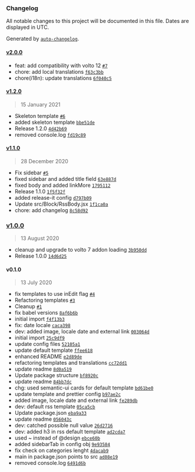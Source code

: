 ### Changelog

All notable changes to this project will be documented in this file. Dates are displayed in UTC.

Generated by [`auto-changelog`](https://github.com/CookPete/auto-changelog).

#### [v2.0.0](https://github.com/redturtle/volto-rss-block/compare/v1.2.0...v2.0.0)

- feat: add compatibility with volto 12 [`#7`](https://github.com/redturtle/volto-rss-block/pull/7)
- chore: add local translations [`f63c3bb`](https://github.com/redturtle/volto-rss-block/commit/f63c3bb09d3b74671c2c76110f21c941864e2db1)
- chore(i18n): update translations [`6f040c5`](https://github.com/redturtle/volto-rss-block/commit/6f040c578d5a900597d13ff20a388e7383a15108)

#### [v1.2.0](https://github.com/redturtle/volto-rss-block/compare/v1.1.0...v1.2.0)

> 15 January 2021

- Skeleton template [`#6`](https://github.com/redturtle/volto-rss-block/pull/6)
- added skeleton template [`bbe51de`](https://github.com/redturtle/volto-rss-block/commit/bbe51de6b59c1d0a5606195cb80d6f278a173851)
- Release 1.2.0 [`4d42b69`](https://github.com/redturtle/volto-rss-block/commit/4d42b69359f0cd327e5b66d748051d714ec63910)
- removed console.log [`fd19c89`](https://github.com/redturtle/volto-rss-block/commit/fd19c892bd96729cfd736cee1eef90d7ee61f987)

#### [v1.1.0](https://github.com/redturtle/volto-rss-block/compare/v1.0.0...v1.1.0)

> 28 December 2020

- Fix sidebar [`#5`](https://github.com/redturtle/volto-rss-block/pull/5)
- fixed sidebar and added title field [`63e887d`](https://github.com/redturtle/volto-rss-block/commit/63e887d2764597e0a8b1742bb5b4817e5f450ebe)
- fixed body and added linkMore [`1795112`](https://github.com/redturtle/volto-rss-block/commit/1795112a7d0b3ed19a6713d1deec6fb09fea1146)
- Release 1.1.0 [`1f5f32f`](https://github.com/redturtle/volto-rss-block/commit/1f5f32f29e72a07162919a883531e570c0fde3fd)
- added release-it config [`d797b09`](https://github.com/redturtle/volto-rss-block/commit/d797b09345f7ff5aa93031fb6a024e6003d940a2)
- Update src/Block/RssBody.jsx [`1f1ca0a`](https://github.com/redturtle/volto-rss-block/commit/1f1ca0a3c1daa8cff1a1748d4e667681f47b53a4)
- chore: add changelog [`8c58d92`](https://github.com/redturtle/volto-rss-block/commit/8c58d920facffb414e3e54969dc3f7328d4e2ca5)

### [v1.0.0](https://github.com/redturtle/volto-rss-block/compare/v0.1.0...v1.0.0)

> 13 August 2020

- cleanup and upgrade to volto 7 addon loading [`3b950dd`](https://github.com/redturtle/volto-rss-block/commit/3b950dd78290ace0441085e0426cc23602e5beaa)
- Release 1.0.0 [`14d6d25`](https://github.com/redturtle/volto-rss-block/commit/14d6d25a5eab6c7dd60be1aff6bfc9a2b44eefb7)

#### v0.1.0

> 13 July 2020

- fix templates to use inEdit flag [`#4`](https://github.com/redturtle/volto-rss-block/pull/4)
- Refactoring templates [`#3`](https://github.com/redturtle/volto-rss-block/pull/3)
- Cleanup [`#1`](https://github.com/redturtle/volto-rss-block/pull/1)
- fix babel versions [`8af6b6b`](https://github.com/redturtle/volto-rss-block/commit/8af6b6b546e43937dd6f46a33e9bb9a2ce3e10cd)
- initial import [`f4f13b3`](https://github.com/redturtle/volto-rss-block/commit/f4f13b391a435aab72cc9b4a0a028f2efa1e4bec)
- fix: date locale [`caca398`](https://github.com/redturtle/volto-rss-block/commit/caca398b7768c4ce8ad10cfe956e7d481a84d749)
- dev: added image, locale date and external link [`003064d`](https://github.com/redturtle/volto-rss-block/commit/003064d47888951476ddee3e27fe6dceecc01e0a)
- initial import [`25c9df9`](https://github.com/redturtle/volto-rss-block/commit/25c9df97db0ced893644d89f4ee56d1061ee095c)
- update config files [`52105a1`](https://github.com/redturtle/volto-rss-block/commit/52105a13e1339ec39fb986bbe69c63ed67d09af0)
- update default template [`ffee618`](https://github.com/redturtle/volto-rss-block/commit/ffee618e473bf7f57560dee464d1529e2f41c960)
- enhanced README [`e2d89de`](https://github.com/redturtle/volto-rss-block/commit/e2d89debccfa924f249895b6a59b2c1775b1a147)
- refactoring templates and translations [`cc72dd1`](https://github.com/redturtle/volto-rss-block/commit/cc72dd189fd97906e5e76ad89f7269028a72b9be)
- update readme [`8d0a519`](https://github.com/redturtle/volto-rss-block/commit/8d0a51918e334211c52226574c7f2aa1bddc39da)
- Update package structure [`bf8920c`](https://github.com/redturtle/volto-rss-block/commit/bf8920c67edd503f6fa8dd40767eccaad8e6fd23)
- update readme [`84bb7dc`](https://github.com/redturtle/volto-rss-block/commit/84bb7dcb1dfe7ce905831ce42685863f75034b76)
- chg: used semantic-ui cards for default template [`bd61be0`](https://github.com/redturtle/volto-rss-block/commit/bd61be0e1a82e95bf31b585937ed54dadab48cc0)
- update template and prettier config [`b97ae2c`](https://github.com/redturtle/volto-rss-block/commit/b97ae2c2e164865bb4fdbbd08d4a8e74142b28b4)
- added image, locale date and external link [`fe289db`](https://github.com/redturtle/volto-rss-block/commit/fe289db20d9d3e9056f115ce2e9331de8c28d20c)
- dev: default rss template [`05ca5cb`](https://github.com/redturtle/volto-rss-block/commit/05ca5cb5cb3dd31f4db150a7d8a6a1801698c4a6)
- Update package.json [`eba9a33`](https://github.com/redturtle/volto-rss-block/commit/eba9a339d769a38bcd04a85091d19eca8ebf5d96)
- update readme [`056043c`](https://github.com/redturtle/volto-rss-block/commit/056043c905177448881c8047f9509b8b2624f59e)
- dev: catched possible null value [`26d2716`](https://github.com/redturtle/volto-rss-block/commit/26d2716a196ed998c9d33eff808bd2c59d93e375)
- dev: added h3 in rss default template [`ad2cda7`](https://github.com/redturtle/volto-rss-block/commit/ad2cda75e21a5701d706ab2f4bfbda3ad26d4216)
- used ~ instead of @design [`ebce60b`](https://github.com/redturtle/volto-rss-block/commit/ebce60ba9e3506de6662a958b7ccd3bb9e6e539e)
- added sidebarTab in config obj [`9e93584`](https://github.com/redturtle/volto-rss-block/commit/9e9358486a76b46daf34c779604f61d4fea5b2d9)
- fix check on categories lenght [`4dacab9`](https://github.com/redturtle/volto-rss-block/commit/4dacab97370ae69ea4f965fa66a8cc01141b7b11)
- main in package.json points to src [`ad08e19`](https://github.com/redturtle/volto-rss-block/commit/ad08e193e9d26c9ccfa19138aee0e22e10544f4c)
- removed console.log [`6491d6b`](https://github.com/redturtle/volto-rss-block/commit/6491d6b8cc5ba3444b91788bdba1e3627a6ba450)
